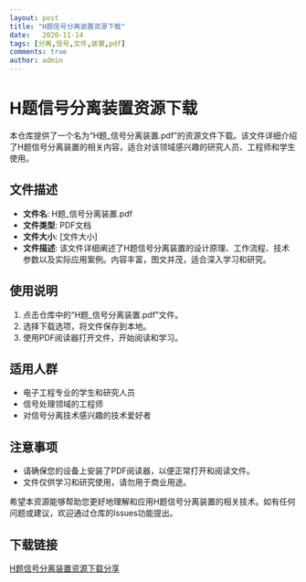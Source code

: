 ```yaml
---
layout: post
title: "H题信号分离装置资源下载"
date:   2020-11-14
tags: [分离,信号,文件,装置,pdf]
comments: true
author: admin
---
```

# H题信号分离装置资源下载

本仓库提供了一个名为“H题_信号分离装置.pdf”的资源文件下载。该文件详细介绍了H题信号分离装置的相关内容，适合对该领域感兴趣的研究人员、工程师和学生使用。

## 文件描述

- **文件名**: H题_信号分离装置.pdf
- **文件类型**: PDF文档
- **文件大小**: [文件大小]
- **文件描述**: 该文件详细阐述了H题信号分离装置的设计原理、工作流程、技术参数以及实际应用案例。内容丰富，图文并茂，适合深入学习和研究。

## 使用说明

1. 点击仓库中的“H题_信号分离装置.pdf”文件。
2. 选择下载选项，将文件保存到本地。
3. 使用PDF阅读器打开文件，开始阅读和学习。

## 适用人群

- 电子工程专业的学生和研究人员
- 信号处理领域的工程师
- 对信号分离技术感兴趣的技术爱好者

## 注意事项

- 请确保您的设备上安装了PDF阅读器，以便正常打开和阅读文件。
- 文件仅供学习和研究使用，请勿用于商业用途。

希望本资源能够帮助您更好地理解和应用H题信号分离装置的相关技术。如有任何问题或建议，欢迎通过仓库的Issues功能提出。

## 下载链接

[H题信号分离装置资源下载分享](https://pan.quark.cn/s/bfaf8b711383)